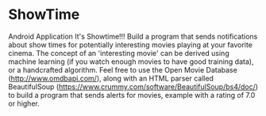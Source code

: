 # ShowTime
Android Application
It's Showtime!!!
Build a program that sends notifications about show times for potentially interesting movies
playing at your favorite cinema. The concept of an 'interesting movie' can be derived using
machine learning (if you watch enough movies to have good training data), or a handcrafted
algorithm. Feel free to use the Open Movie Database (http://www.omdbapi.com/), along with
an HTML parser called BeautifulSoup
(https://www.crummy.com/software/BeautifulSoup/bs4/doc/) to build a program that sends
alerts for movies, example with a rating of 7.0 or higher.
